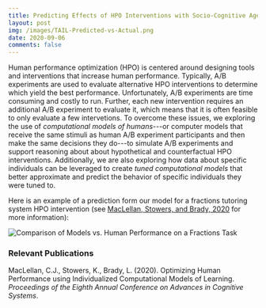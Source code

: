 ```yaml
---
title: Predicting Effects of HPO Interventions with Socio-Cognitive Agents that Leverage Individual Residuals (TAILOR)
layout: post
img: /images/TAIL-Predicted-vs-Actual.png
date: 2020-09-06
comments: false
---
```


Human performance optimization (HPO) is centered around designing tools and 
interventions that increase human performance. Typically, A/B experiments are
used to evaluate alternative HPO interventions to determine which yield the
best performance. Unfortunately, A/B experiments are time consuming and costly
to run. Further, each new intervention requires an additional A/B experiment
to evaluate it, which means that it is often feasible to only evaluate a few
intervetions. To overcome these issues, we exploring the use of _computational
models of humans_---or computer models that receive the same stimuli as human
A/B experiment participants and then make the same decisions they do---to
simulate A/B experiments and support reasoning about about hypothetical and
counterfactual HPO interventions. Additionally, we are also exploring how 
data about specific individuals can be leveraged to create _tuned computational
models_ that better approximate and predict the behavior of specific individuals
they were tuned to.

Here is an example of a prediction form our model for a fractions tutoring system
HPO intervention (see [MacLellan, Stowers, and Brady, 2020][ACS 2020] for more
information):

![Comparison of Models vs. Human Performance on a Fractions Task][ACS Predicted
Vs Actual]

### Relevant Publications

MacLellan, C.J., Stowers, K., Brady, L. (2020). Optimizing Human Performance
using Individualized Computational Models of Learning.  _Proceedings of the
Eighth Annual Conference on Advances in Cognitive Systems_. [<i class="far
fa-file-pdf"></i>][ACS 2020]

[ACS 2020]: https://chrismaclellan.com/media/publications/MacLellan-ACS-2020.pdf
[ACS Predicted Vs Actual]: /images/TAIL-Predicted-vs-Actual.png

